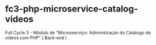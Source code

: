 # fc3-php-microservice-catalog-videos
Full Cycle 3 - Módulo de "Microsserviço: Administração do Catálogo de vídeos com PHP" ( Back-end )
